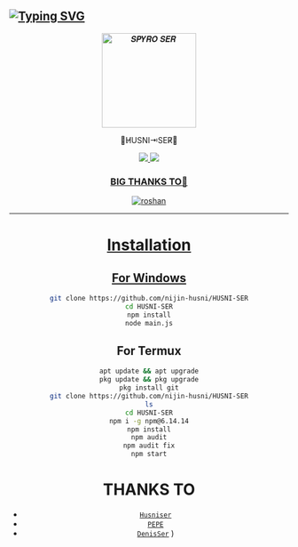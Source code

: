 ## [![Typing SVG](https://readme-typing-svg.herokuapp.com?font=Lemon+milk&color=F70000&lines=Welcome+to+HUSNI-SER+WA+Bot+repo;Created+by+HUSNI;This+is+a+Featured+bot;With+Love+HUSNI-SER)](https://git.io/typing-svg)
<p align="center">
<img src="https://i.ibb.co/XXJzY7C/denz.jpg" alt="𝑺𝑷𝒀𝑹𝑶 𝑺𝑬𝑹" width="170" />
<p align="center">
 ⻼H̸USNI⇥SER̸󱿋


</div>
<p align="center">
  <a href="https://instagram.com/_husni_ser_"><img src="https://img.shields.io/badge/Instagram-E4405F?style=for-the-badge&logo=instagram&logoColor=white"/> 
  <a href="https://wa.me/917025868709"><img src="https://img.shields.io/badge/WhatsApp-25D366?style=for-the-badge&logo=whatsapp&logoColor=white" />
</p>

<div align="center">

 ### BIG THANKS TO💝

<div align="center">

![roshan](https://github.com/roshanpepe.png?size=100)



---




# Installation
## For Windows
```bash
git clone https://github.com/nijin-husni/HUSNI-SER
cd HUSNI-SER
npm install
node main.js
```
## For Termux
```bash
apt update && apt upgrade
pkg update && pkg upgrade
pkg install git
git clone https://github.com/nijin-husni/HUSNI-SER
ls
cd HUSNI-SER
npm i -g npm@6.14.14
npm install
npm audit
npm audit fix
npm start
```

# THANKS TO
* [`Husniser`](https://github.com/nijin-husni)
* [`PEPE`](https://github.com/roshanpepe)
* [`DenisSer`](https://github.com/DENIS)
)

